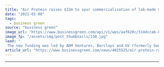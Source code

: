 ```yaml
---
title: "Air Protein raises $32m to spur commercialisation of lab-made meat"
date: "2021-01-08"
tags: 
  - business green
source: "business green"
image_url: "https://www.businessgreen.com/api/v1/wps/aaf628c/314dccab-8370-43da-ab74-2dd64b3e851e/1/Air-Protein-HI-RES-Hero-Image-185x114.jpg"
image_fp: "/assets/img/post_thumbnails/150.jpg"
lead: "
 The new funding was led by ADM Ventures, Barclays and GV (formerly Google Ventures) ..."
article_url: "https://www.businessgreen.com/news/4025525/air-protein-raises-usd32m-spur-commercialisation-lab-meat"
---
```


---

